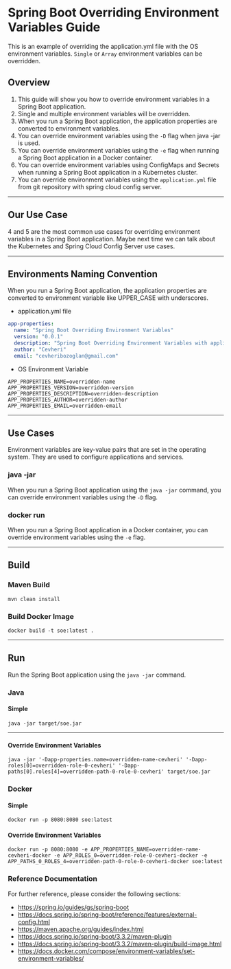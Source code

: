# Spring Boot Overriding Environment Variables Guide
This is an example of overriding the application.yml file with the OS environment variables. `Single` or `Array` environment variables can be overridden.

## Overview
1. This guide will show you how to override environment variables in a Spring Boot application.
2. Single and multiple environment variables will be overridden.
3. When you run a Spring Boot application, the application properties are converted to environment variables.
4. You can override environment variables using the `-D` flag when java -jar is used.
5. You can override environment variables using the `-e` flag when running a Spring Boot application in a Docker container.
6. You can override environment variables using ConfigMaps and Secrets when running a Spring Boot application in a Kubernetes cluster.
7. You can override environment variables using the `application.yml` file from git repository with spring cloud config server.
---

## Our Use Case
4 and 5 are the most common use cases for overriding environment variables in a Spring Boot application. Maybe next time we can talk about the Kubernetes and Spring Cloud Config Server use cases.

---

## Environments Naming Convention
When you run a Spring Boot application, the application properties are converted to environment variable like UPPER_CASE with underscores.

* application.yml file
```yml
app-properties:
  name: "Spring Boot Overriding Environment Variables"
  version: "0.0.1"
  description: "Spring Boot Overriding Environment Variables with application.yml"
  author: "Cevheri"
  email: "cevheribozoglan@gmail.com"
```
* OS Environment Variable
```shell
APP_PROPERTIES_NAME=overridden-name
APP_PROPERTIES_VERSION=overridden-version
APP_PROPERTIES_DESCRIPTION=overridden-description
APP_PROPERTIES_AUTHOR=overridden-author
APP_PROPERTIES_EMAIL=overridden-email
```

---

## Use Cases
Environment variables are key-value pairs that are set in the operating system.
They are used to configure applications and services.

### java -jar
When you run a Spring Boot application using the `java -jar` command, you can override environment variables using the `-D` flag.



### docker run
When you run a Spring Boot application in a Docker container, you can override environment variables using the `-e` flag.
    

---

## Build
### Maven Build
```shell
mvn clean install
```

### Build Docker Image
```shell
docker build -t soe:latest .
```

---

## Run
Run the Spring Boot application using the `java -jar` command. 

### Java
#### Simple
```shell
java -jar target/soe.jar
```

---

#### Override Environment Variables
```shell
java -jar '-Dapp-properties.name=overridden-name-cevheri' '-Dapp-roles[0]=overridden-role-0-cevheri' '-Dapp-paths[0].roles[4]=overridden-path-0-role-0-cevheri' target/soe.jar
```
### Docker
#### Simple
```shell
docker run -p 8080:8080 soe:latest
```

#### Override Environment Variables
```shell
docker run -p 8080:8080 -e APP_PROPERTIES_NAME=overridden-name-cevheri-docker -e APP_ROLES_0=overridden-role-0-cevheri-docker -e APP_PATHS_0_ROLES_4=overridden-path-0-role-0-cevheri-docker soe:latest
```


### Reference Documentation

For further reference, please consider the following sections:
* https://spring.io/guides/gs/spring-boot
* https://docs.spring.io/spring-boot/reference/features/external-config.html
* https://maven.apache.org/guides/index.html
* https://docs.spring.io/spring-boot/3.3.2/maven-plugin
* https://docs.spring.io/spring-boot/3.3.2/maven-plugin/build-image.html
* https://docs.docker.com/compose/environment-variables/set-environment-variables/
